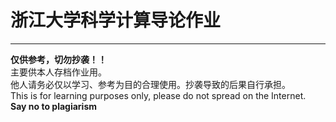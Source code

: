 # 浙江大学科学计算导论作业

------

**仅供参考，切勿抄袭！！**  
主要供本人存档作业用。  
他人请务必仅以学习、参考为目的合理使用。抄袭导致的后果自行承担。  
This is for learning purposes only, please do not spread on the Internet.  
**Say no to plagiarism**
